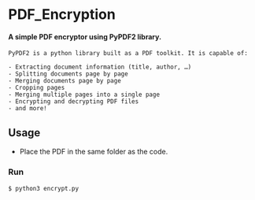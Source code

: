# PDF_Encryption

#### A simple PDF encryptor using PyPDF2 library.

```
PyPDF2 is a python library built as a PDF toolkit. It is capable of:

- Extracting document information (title, author, …)
- Splitting documents page by page
- Merging documents page by page
- Cropping pages
- Merging multiple pages into a single page
- Encrypting and decrypting PDF files
- and more!
```
## Usage

- Place the PDF in the same folder as the code.

### Run
```bash
$ python3 encrypt.py
```